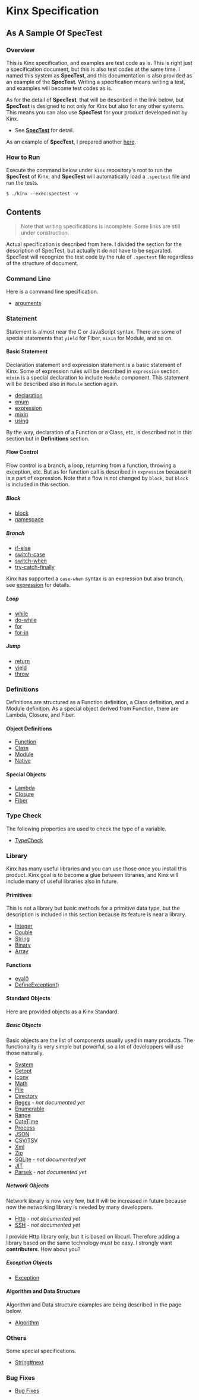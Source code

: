 
# Kinx Specification

## As A Sample Of SpecTest

### Overview

This is Kinx specification, and examples are test code as is.
This is right just a specification document, but this is also test codes at the same time.
I named this system as **SpecTest**, and this documentation is also provided as an example of the **SpecTest**.
Writing a specification means writing a test, and examples will become test codes as is.

As for the detail of **SpecTest**, that will be described in the link below,
but **SpecTest** is designed to not only for Kinx but also for any other systems.
This means you can also use **SpecTest** for your product developed not by Kinx.

*   See **[SpecTest](spec/spectest/README.md)** for detail.

As an example of **SpecTest**, I prepared another [here](spec/../benchmark/README.md).

### How to Run

Execute the command below under `kinx` repository's root to run the **SpecTest** of Kinx,
and **SpecTest** will automatically load a `.spectest` file and run the tests.

```
$ ./kinx --exec:spectest -v
```

## Contents

> Note that writing specifications is incomplete. Some links are still under construction.

Actual specification is described from here.
I divided the section for the description of SpecTest, but actually it do not have to be separated.
SpecTest will recognize the test code by the rule of `.spectest` file regardless of the structure of document.

### Command Line

Here is a command line specification.

*   [arguments](spec/command/arguments.md)

### Statement

Statement is almost near the C or JavaScript syntax.
There are some of special statements that `yield` for Fiber, `mixin` for Module, and so on.

#### Basic Statement

Declaration statement and expression statement is a basic statement of Kinx.
Some of expression rules will be described in `expression` section.
`mixin` is a special declaration to include `Module` component.
This statement will be described also in `Module` section again.

*   [declaration](spec/statement/declaration.md)
*   [enum](spec/statement/enum.md)
*   [expression](spec/statement/expression.md)
*   [mixin](spec/statement/mixin.md)
*   [using](spec/statement/using.md)

By the way, declaration of a Function or a Class, etc,
is described not in this section but in **Definitions** section.

#### Flow Control

Flow control is a branch, a loop, returning from a function, throwing a exception, etc.
But as for function call is described in `expression` because it is a part of expression.
Note that a flow is not changed by `block`, but `block` is included in this section.

##### Block

*   [block](spec/statement/block.md)
*   [namespace](spec/statement/namespace.md)

##### Branch

*   [if-else](spec/statement/if_else.md)
*   [switch-case](spec/statement/switch_case.md)
*   [switch-when](spec/statement/switch_when.md)
*   [try-catch-finally](spec/statement/try_catch_finally.md)

Kinx has supported a `case-when` syntax is an expression but also branch, see [expression](spec/statement/expression.md) for details.

##### Loop

*   [while](spec/statement/while.md)
*   [do-while](spec/statement/do_while.md)
*   [for](spec/statement/for.md)
*   [for-in](spec/statement/for_in.md)

##### Jump

*   [return](spec/statement/return.md)
*   [yield](spec/statement/yield.md)
*   [throw](spec/statement/throw.md)

### Definitions

Definitions are structured as a Function definition, a Class definition, and a Module definition.
As a special object derived from Function, there are Lambda, Closure, and Fiber.

#### Object Definitions

*   [Function](spec/definition/function.md)
*   [Class](spec/definition/class.md)
*   [Module](spec/definition/module.md)
*   [Native](spec/definition/native.md)

#### Special Objects

*   [Lambda](spec/definition/lambda.md)
*   [Closure](spec/definition/closure.md)
*   [Fiber](spec/definition/fiber.md)

### Type Check

The following properties are used to check the type of a variable.

*   [TypeCheck](spec/statement/expression/typecheck.md)

### Library

Kinx has many useful libraries and you can use those once you install this product.
Kinx goal is to become a glue between libraries, and Kinx will include many of useful libraries also in future.

#### Primitives

This is not a library but basic methods for a primitive data type,
but the description is included in this section because its feature is near a library.

*   [Integer](spec/lib/primitive/integer.md)
*   [Double](spec/lib/primitive/double.md)
*   [String](spec/lib/primitive/string.md)
*   [Binary](spec/lib/primitive/binary.md)
*   [Array](spec/lib/primitive/array.md)

#### Functions

*   [eval()](spec/lib/function/eval.md)
*   [DefineException()](spec/lib/function/define_exception.md)

#### Standard Objects

Here are provided objects as a Kinx Standard.

##### Basic Objects

Basic objects are the list of components usually used in many products.
The functionality is very simple but powerful, so a lot of developpers will use those naturally.

*   [System](spec/lib/basic/system.md)
*   [Getopt](spec/lib/basic/getopt.md)
*   [Iconv](spec/lib/basic/iconv.md)
*   [Math](spec/lib/basic/imath.md)
*   [File](spec/lib/basic/file.md)
*   [Directory](spec/lib/basic/directory.md)
*   [Regex](spec/lib/basic/regex.md) - *not documented yet*
*   [Enumerable](spec/lib/basic/enumerable.md)
*   [Range](spec/lib/basic/range.md)
*   [DateTime](spec/lib/basic/datetime.md)
*   [Process](spec/lib/basic/process.md)
*   [JSON](spec/lib/basic/json.md)
*   [CSV/TSV](spec/lib/basic/csv_tsv.md)
*   [Xml](spec/lib/basic/xml.md)
*   [Zip](spec/lib/basic/zip.md)
*   [SQLite](spec/lib/basic/sqlite.md) - *not documented yet*
*   [JIT](spec/lib/basic/jit.md)
*   [Parsek](spec/lib/basic/parsek.md) - *not documented yet*

##### Network Objects

Network library is now very few, but it will be increased in future
because now the networking library is needed by many developpers.

*   [Http](spec/lib/net/http.md) - *not documented yet*
*   [SSH](spec/lib/net/ssh.md) - *not documented yet*

I provide Http library only, but it is based on libcurl.
Therefore adding a library based on the same technology must be easy.
I strongly want **contributers**. How about you?

##### Exception Objects

*   [Exception](spec/lib/primitive/exception.md)

#### Algorithm and Data Structure

Algorithm and Data structure examples are being described in the page below.

*   [Algorithm](spec/algorithm/README.md)

### Others

Some special specifications.

*   [String#next](spec/others/string_next.md)

### Bug Fixes

*   [Bug Fixes](spec/others/bugfixes.md)
